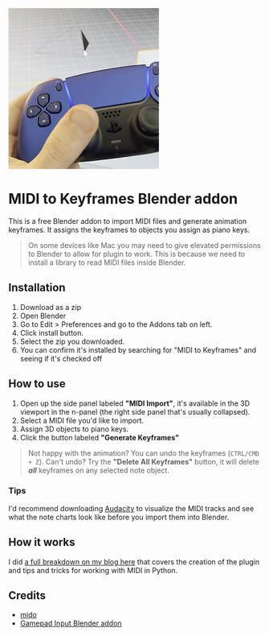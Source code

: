 ![Example of Blender addon using DualSense gamepad](./screenshot.gif)

# MIDI to Keyframes Blender addon

This is a free Blender addon to import MIDI files and generate animation keyframes. It assigns the keyframes to objects you assign as piano keys.

> On some devices like Mac you may need to give elevated permissions to Blender to allow for plugin to work. This is because we need to install a library to read MIDI files inside Blender.

## Installation

1. Download as a zip
1. Open Blender
1. Go to Edit > Preferences and go to the Addons tab on left.
1. Click install button.
1. Select the zip you downloaded.
1. You can confirm it's installed by searching for "MIDI to Keyframes" and seeing if it's checked off

## How to use

1. Open up the side panel labeled **"MIDI Import"**, it's available in the 3D viewport in the n-panel (the right side panel that's usually collapsed).
1. Select a MIDI file you'd like to import.
1. Assign 3D objects to piano keys.
1. Click the button labeled **"Generate Keyframes"**

> Not happy with the animation? You can undo the keyframes (`CTRL/CMD + Z`). Can't undo? Try the **"Delete All Keyframes"** button, it will delete **_all_** keyframes on any selected note object.

### Tips

I'd recommend downloading [Audacity](https://www.audacityteam.org/) to visualize the MIDI tracks and see what the note charts look like before you import them into Blender.

## How it works

I did [a full breakdown on my blog here](https://whoisryosuke.com/blog/2024/midi-powered-animations-in-blender) that covers the creation of the plugin and tips and tricks for working with MIDI in Python.

## Credits

- [mido](https://github.com/mido/mido)
- [Gamepad Input Blender addon](https://github.com/whoisryosuke/blender-gamepad)
